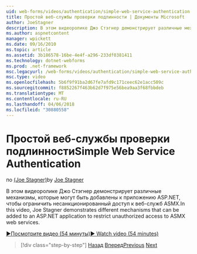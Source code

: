 ```yaml
---
uid: web-forms/videos/authentication/simple-web-service-authentication
title: Простой веб-службы проверки подлинности | Документы Microsoft
author: JoeStagner
description: В этом видеоролике Джо Стэгнер демонстрирует различные механизмы, которые могут быть добавлены к приложению ASP.NET, чтобы ограничить несанкционированный доступ к веб-служб ASMX...
ms.author: aspnetcontent
manager: wpickett
ms.date: 09/16/2010
ms.topic: article
ms.assetid: 3b186578-16be-4e4f-a296-233df0381411
ms.technology: dotnet-webforms
ms.prod: .net-framework
msc.legacyurl: /web-forms/videos/authentication/simple-web-service-authentication
msc.type: video
ms.openlocfilehash: 5b6f9f91ba2d67fe7afd9c171ceec62e1acc509c
ms.sourcegitcommit: f8852267f463b62d7f975e56bea9aa3f68fbbdeb
ms.translationtype: MT
ms.contentlocale: ru-RU
ms.lasthandoff: 04/06/2018
ms.locfileid: "30880558"
---
```

<a name="simple-web-service-authentication"></a><span data-ttu-id="2a1d5-103">Простой веб-службы проверки подлинности</span><span class="sxs-lookup"><span data-stu-id="2a1d5-103">Simple Web Service Authentication</span></span>
====================
<span data-ttu-id="2a1d5-104">по [(Joe Stagner)](https://github.com/JoeStagner)</span><span class="sxs-lookup"><span data-stu-id="2a1d5-104">by [Joe Stagner](https://github.com/JoeStagner)</span></span>

<span data-ttu-id="2a1d5-105">В этом видеоролике Джо Стэгнер демонстрирует различные механизмы, которые могут быть добавлены к приложению ASP.NET, чтобы ограничить несанкционированный доступ к веб-служб ASMX.</span><span class="sxs-lookup"><span data-stu-id="2a1d5-105">In this video, Joe Stagner demonstrates different mechanisms that can be added to an ASP.NET application to restrict unauthorized access to ASMX web services.</span></span>

[<span data-ttu-id="2a1d5-106">&#9654;Посмотрите видео (54 минуты)</span><span class="sxs-lookup"><span data-stu-id="2a1d5-106">&#9654; Watch video (54 minutes)</span></span>](https://channel9.msdn.com/Blogs/ASP-NET-Site-Videos/simple-web-service-authentication)

> [!div class="step-by-step"]
> <span data-ttu-id="2a1d5-107">[Назад](implement-the-registration-verification-pattern.md)
> [Вперед](creating-inactive-users.md)</span><span class="sxs-lookup"><span data-stu-id="2a1d5-107">[Previous](implement-the-registration-verification-pattern.md)
[Next](creating-inactive-users.md)</span></span>
